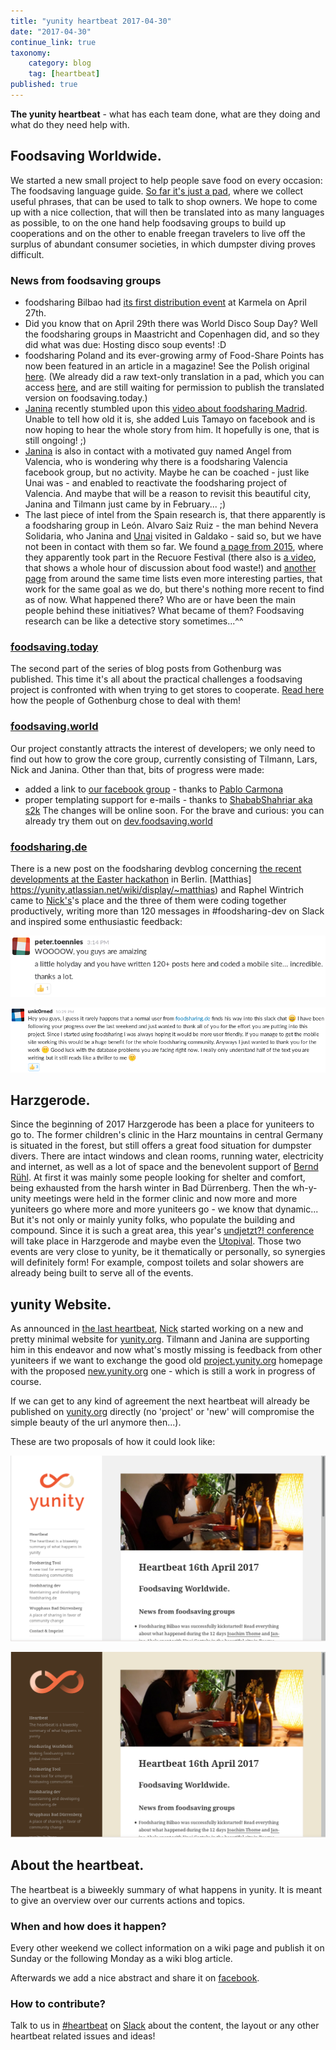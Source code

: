 ```yaml
---
title: "yunity heartbeat 2017-04-30"
date: "2017-04-30"
continue_link: true
taxonomy:
    category: blog
    tag: [heartbeat]
published: true
---
```


**The yunity heartbeat** - what has each team done, what are they doing and what do they need help with.

## Foodsaving Worldwide.

We started a new small project to help people save food on every occasion: The foodsaving language guide.
[So far it's just a pad](https://pad.disroot.org/p/fslanguageguide), where we collect useful phrases, that can be used to talk to shop owners. We hope to come up with a nice collection, that will then be translated into as many languages as possible, to on the one hand help foodsaving groups to build up cooperations and on the other to enable freegan travelers to live off the surplus of abundant consumer societies, in which dumpster diving proves difficult.

### News from foodsaving groups
- foodsharing Bilbao had [its first distribution event](https://www.facebook.com/events/445975849075194/) at Karmela on April 27th.
- Did you know that on April 29th there was World Disco Soup Day? Well the foodsharing groups in Maastricht and Copenhagen did, and so they did what was due: Hosting disco soup events! :D
- foodsharing Poland and its ever-growing army of Food-Share Points has now been featured in an article in a magazine! See the Polish original [here](http://cojestgrane24.wyborcza.pl/cjg24/1,13,21634177,147811,Jadlodzielnie-w-Polsce--Uczymy-sie-nie-wyrzucac-je.html). (We already did a raw text-only translation in a pad, which you can access [here](https://pad.riseup.net/p/fspolskaarticle), and are still waiting for permission to publish the translated version on foodsaving.today.)
- [Janina](https://yunity.atlassian.net/wiki/display/~Janina) recently stumbled upon this [video about foodsharing Madrid](http://laaventuradeaprender.educalab.es/-/foodsharing-espana). Unable to tell how old it is, she added Luis Tamayo on facebook and is now hoping to hear the whole story from him. It hopefully is one, that is still ongoing! ;)
- [Janina](https://yunity.atlassian.net/wiki/display/~Janina) is also in contact with a motivated guy named Angel from Valencia, who is wondering why there is a foodsharing Valencia facebook group, but no activity. Maybe he can be coached - just like Unai was - and enabled to reactivate the foodsharing project of Valencia. And maybe that will be a reason to revisit this beautiful city, Janina and Tilmann just came by in February... ;)
- The last piece of intel from the Spain research is, that there apparently is a foodsharing group in León. Alvaro Saiz Ruiz - the man behind Nevera Solidaria, who Janina and [Unai](https://yunity.atlassian.net/wiki/display/~Mettodo) visited in Galdako - said so, but we have not been in contact with them so far. We found [a page from 2015](http://www.recuore.com/foodsharing-leon/), where they apparently took part in the Recuore Festival (there also is [a video](https://www.youtube.com/watch?v=F8sUjt-B8DM), that shows a whole hour of discussion about food waste!) and [another page](https://www.deotramanera.co/ayudar/economicamente-dinero/foodsharing-disco-sopa-cuando-repartir-comida-es-cosa-todos) from around the same time lists even more interesting parties, that work for the same goal as we do, but there's nothing more recent to find as of now. What happened there? Who are or have been the main people behind these initiatives? What became of them? Foodsaving research can be like a detective story sometimes...^^

### [foodsaving.today](https://foodsaving.today/)
The second part of the series of blog posts from Gothenburg was published. This time it's all about the practical challenges a foodsaving project is confronted with when trying to get stores to cooperate. [Read here](https://foodsaving.today/en/blog/2017/04/21/foodsharing-gothenburg-part2) how the people of Gothenburg chose to deal with them!

### [foodsaving.world](https://foodsaving.world/)
Our project constantly attracts the interest of developers; we only need to find out how to grow the core group, currently consisting of Tilmann, Lars, Nick and Janina. Other than that, bits of progress were made:
- added a link to [our facebook group](https://www.facebook.com/groups/foodsaving.worldwide/) - thanks to [Pablo Carmona](https://github.com/PabloCarmona)
- proper templating support for e-mails - thanks to [ShababShahriar aka s2k](https://github.com/ShababShahriar)
The changes will be online soon. For the brave and curious: you can already try them out on [dev.foodsaving.world](https://dev.foodsaving.world)

### [foodsharing.de](http://foodsharing.de)
There is a new post on the foodsharing devblog concerning [the recent developments at the Easter hackathon](https://devblog.foodsharing.de/2017/04/18/easter-foodsharing-hackathon.html) in Berlin. [Matthias] https://yunity.atlassian.net/wiki/display/~matthias) and Raphel Wintrich came to [Nick's](https://yunity.atlassian.net/wiki/display/~nicksellen)'s place and the three of them were coding together productively, writing more than 120 messages in #foodsharing-dev on Slack and inspired some enthusiastic feedback:

![](petertonnies_wow.png)

![](unicorned_wow.png)

## Harzgerode.
Since the beginning of 2017 Harzgerode has been a place for yuniteers to go to. The former children's clinic in the Harz mountains in central Germany is situated in the forest, but still offers a great food situation for dumpster divers. There are intact windows and clean rooms, running water, electricity and internet, as well as a lot of space and the benevolent support of [Bernd Rühl](https://yunity.atlassian.net/wiki/display/~bernd). At first it was mainly some people looking for shelter and comfort, being exhausted from the harsh winter in Bad Dürrenberg. Then the wh-y-unity meetings were held in the former clinic and now more and more yuniteers go where more and more yuniteers go - we know that dynamic...
But it's not only or mainly yunity folks, who populate the building and compound. Since it is such a great area, this year's [undjetzt?! conference](http://www.undjetzt-konferenz.de/) will take place in Harzgerode and maybe even the [Utopival](http://www.utopival.org/). Those two events are very close to yunity, be it thematically or personally, so synergies will definitely form! For example, compost toilets and solar showers are already being built to serve all of the events.

## yunity Website.
As announced in [the last heartbeat](../2017-04-16), [Nick](https://yunity.atlassian.net/wiki/display/~nicksellen) started working on a new and pretty minimal website for [yunity.org](http://yunity.org). Tilmann and Janina are supporting him in this endeavor and now what's mostly missing is feedback from other yuniteers if we want to exchange the good old [project.yunity.org](https://project.yunity.org/) homepage with the proposed [new.yunity.org](https://new.yunity.org/en) one - which is still a work in progress of course.

If we can get to any kind of agreement the next heartbeat will already be published on [yunity.org](http://yunity.org) directly (no 'project' or 'new' will compromise the simple beauty of the url anymore then...).

These are two proposals of how it could look like:

![white version](newyunityorg_white.png)

![brown version](newyunityorg_brown.png)

## About the heartbeat.

The heartbeat is a biweekly summary of what happens in yunity. It is meant to give an overview over our currents actions and topics.

### When and how does it happen?

Every other weekend we collect information on a wiki page and publish it on Sunday or the following Monday as a wiki blog article.

Afterwards we add a nice abstract and share it on [facebook](https://www.facebook.com/yunity.org/).

### How to contribute?

Talk to us in [#heartbeat](https://yunity.slack.com/messages/heartbeat/) on [Slack](https://slackin.yunity.org) about the content, the layout or any other heartbeat related issues and ideas!
